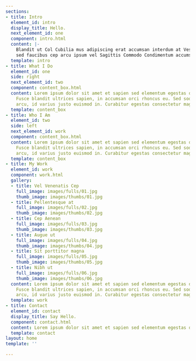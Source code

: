 ```yaml
---
sections:
- title: Intro
  element_id: intro
  display_title: Hello.
  next_element_id: one
  component: intro.html
  content: |-
    Blandit ut Col Cubilia mus adipiscing erat accumsan interdum at Vestibulum
    sed faucibus cep arcu ipsum vel Sagittis Commodo Condimentum accumsan.
  template: intro
- title: What I Do
  element_id: one
  side: right
  next_element_id: two
  component: content_box.html
  content: Lorem ipsum dolor sit amet et sapien sed elementum egestas dolore condimentum.
    Fusce blandit ultrices sapien, in accumsan orci rhoncus eu. Sed sodales venenatis
    arcu, id varius justo euismod in. Curabitur egestas consectetur magna.
  template: content_box
- title: Who I Am
  element_id: two
  side: left
  next_element_id: work
  component: content_box.html
  content: Lorem ipsum dolor sit amet et sapien sed elementum egestas dolore condimentum.
    Fusce blandit ultrices sapien, in accumsan orci rhoncus eu. Sed sodales venenatis
    arcu, id varius justo euismod in. Curabitur egestas consectetur magna.
  template: content_box
- title: My Work
  element_id: work
  component: work.html
  gallery:
  - title: Vel Venenatis Cep
    full_image: images/fulls/01.jpg
    thumb_image: images/thumbs/01.jpg
  - title: Pellentesque at
    full_image: images/fulls/02.jpg
    thumb_image: images/thumbs/02.jpg
  - title: Cep Aenean
    full_image: images/fulls/03.jpg
    thumb_image: images/thumbs/03.jpg
  - title: Augue ut
    full_image: images/fulls/04.jpg
    thumb_image: images/thumbs/04.jpg
  - title: Sit porttitor magna
    full_image: images/fulls/05.jpg
    thumb_image: images/thumbs/05.jpg
  - title: Nibh ut
    full_image: images/fulls/06.jpg
    thumb_image: images/thumbs/06.jpg
  content: Lorem ipsum dolor sit amet et sapien sed elementum egestas dolore condimentum.
    Fusce blandit ultrices sapien, in accumsan orci rhoncus eu. Sed sodales venenatis
    arcu, id varius justo euismod in. Curabitur egestas consectetur magna vitae.
  template: work
- title: Contact
  element_id: contact
  display_title: Say Hello.
  component: contact.html
  content: Lorem ipsum dolor sit amet et sapien sed elementum egestas dolore condimentum.
  template: contact
layout: home
template: ''

---
```

